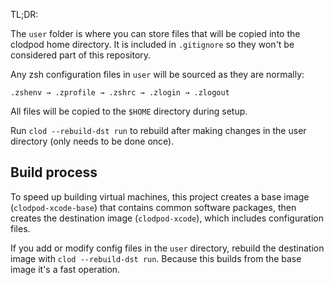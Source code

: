 

TL;DR:

The `user` folder is where you can store files that will be copied into the clodpod home directory. It is included in `.gitignore` so they won't be considered part of this repository.

Any zsh configuration files in `user` will be sourced as they are normally:

    .zshenv → .zprofile → .zshrc → .zlogin → .zlogout

All files will be copied to the `$HOME` directory during setup.

Run `clod --rebuild-dst run` to rebuild after making changes in the user directory (only needs to be done once).


## Build process

To speed up building virtual machines, this project creates a base image (`clodpod-xcode-base`) that contains common software packages, then creates the destination image (`clodpod-xcode`), which includes configuration files.

If you add or modify config files in the `user` directory, rebuild the destination image with `clod --rebuild-dst run`. Because this builds from the base image it's a fast operation.
